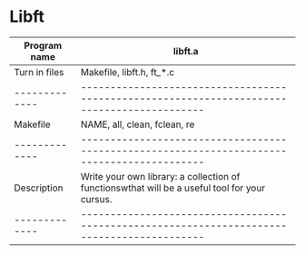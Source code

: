 # Libft
|  Program name |                                           libft.a                                           |
| ------------- | ------------------------------------------------------------------------------------------- |
| Turn in files |                                 Makefile, libft.h, ft_*.c                                   |
| ------------- | ------------------------------------------------------------------------------------------- |
|    Makefile   |                                NAME, all, clean, fclean, re                                 |
| ------------- | ------------------------------------------------------------------------------------------- |
|   Description |Write your own library: a collection of functionswthat will be a useful tool for your cursus.|
| ------------- | ------------------------------------------------------------------------------------------- |
